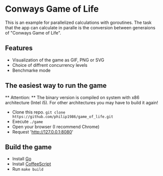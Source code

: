 # Conways Game of Life

This is an example for parallelized calculations with goroutines. The task that the app can calculate in paralle is the conversion between generaions of "Conways Game of Life".

## Features

  * Visualization of the game as GIF, PNG or SVG
  * Choice of diffrent concurrency levels
  * Benchmarke mode

## The easiest way to run the game
  ** Attention: ** The binary version is compiled on system with x86 architecture (Intel i5). For other architectures you may have to build it again!

  * Clone this repo. `git clone https://github.com/philip1986/game_of_life.git`
  * Execute `./game`
  * Open your browser (I recommend Chrome)
  * Request 'http://127.0.0.1:8080'

## Build the game

  * Install [Go](http://golang.org/doc/install "Getting Started with Go")
  * Install [CoffeeScript](http://coffeescript.org/ "Getting Started with CoffeeScript")
  * Run `make build`

